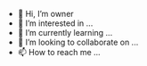 - 👋 Hi, I’m owner
- 👀 I’m interested in ...
- 🌱 I’m currently learning ...
- 💞️ I’m looking to collaborate on ...
- 📫 How to reach me ...

<!---
Nackylla/Nackylla is a ✨ special ✨ repository because its `README.md` (this file) appears on your GitHub profile.
You can click the Preview link to take a look at your changes.
--->
